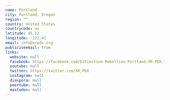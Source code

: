 ```yaml
---
name: Portland
city: Portland, Oregon
region: ""
country: United States
countrycode: us
latitude: 45.52
longitude: -122.41
email: info@xrpdx.org
publiciseemail: true
links:
  website: null
  facebook: https://facebook.com/Extinction-Rebellion-Portland-XR-PDX-375031913322938
  youtube: null
  twitter: https://twitter.com/XR_PDX
  instagram: null
  diaspora: null
  peertube: null
  mastodon: null
---
```

